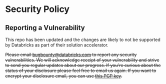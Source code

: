 # Security Policy

## Reporting a Vulnerability

This repo has been updated and the changes are likely to not be supported by Databricks as part of their solution accelerator.

~~Please email bugbounty@databricks.com to report any security vulnerabilities. We will acknowledge receipt of your vulnerability and strive to send you regular updates about our progress. If you're curious about the status of your disclosure please feel free to email us again. If you want to encrypt your disclosure email, you can use [this PGP key](https://keybase.io/arikfr/key.asc).~~